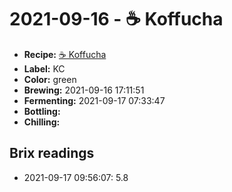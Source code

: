 # 2021-09-16 - ☕️ Koffucha

* **Recipe:** [☕️ Koffucha](../../recipes/koffucha.md)
* **Label:** KC
* **Color:** green
* **Brewing:** 2021-09-16 17:11:51
* **Fermenting:** 2021-09-17 07:33:47
* **Bottling:**
* **Chilling:**

## Brix readings

* 2021-09-17 09:56:07: 5.8
